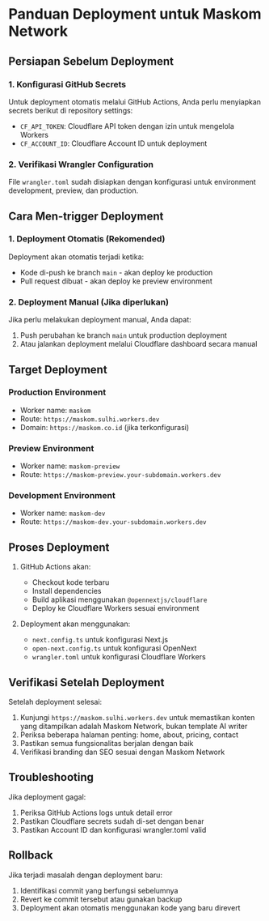 # Panduan Deployment untuk Maskom Network

## Persiapan Sebelum Deployment

### 1. Konfigurasi GitHub Secrets
Untuk deployment otomatis melalui GitHub Actions, Anda perlu menyiapkan secrets berikut di repository settings:

- `CF_API_TOKEN`: Cloudflare API token dengan izin untuk mengelola Workers
- `CF_ACCOUNT_ID`: Cloudflare Account ID untuk deployment

### 2. Verifikasi Wrangler Configuration
File `wrangler.toml` sudah disiapkan dengan konfigurasi untuk environment development, preview, dan production.

## Cara Men-trigger Deployment

### 1. Deployment Otomatis (Rekomended)
Deployment akan otomatis terjadi ketika:
- Kode di-push ke branch `main` - akan deploy ke production
- Pull request dibuat - akan deploy ke preview environment

### 2. Deployment Manual (Jika diperlukan)
Jika perlu melakukan deployment manual, Anda dapat:

1. Push perubahan ke branch `main` untuk production deployment
2. Atau jalankan deployment melalui Cloudflare dashboard secara manual

## Target Deployment

### Production Environment
- Worker name: `maskom`
- Route: `https://maskom.sulhi.workers.dev`
- Domain: `https://maskom.co.id` (jika terkonfigurasi)

### Preview Environment
- Worker name: `maskom-preview`
- Route: `https://maskom-preview.your-subdomain.workers.dev`

### Development Environment
- Worker name: `maskom-dev`
- Route: `https://maskom-dev.your-subdomain.workers.dev`

## Proses Deployment

1. GitHub Actions akan:
   - Checkout kode terbaru
   - Install dependencies
   - Build aplikasi menggunakan `@opennextjs/cloudflare`
   - Deploy ke Cloudflare Workers sesuai environment

2. Deployment akan menggunakan:
   - `next.config.ts` untuk konfigurasi Next.js
   - `open-next.config.ts` untuk konfigurasi OpenNext
   - `wrangler.toml` untuk konfigurasi Cloudflare Workers

## Verifikasi Setelah Deployment

Setelah deployment selesai:

1. Kunjungi `https://maskom.sulhi.workers.dev` untuk memastikan konten yang ditampilkan adalah Maskom Network, bukan template AI writer
2. Periksa beberapa halaman penting: home, about, pricing, contact
3. Pastikan semua fungsionalitas berjalan dengan baik
4. Verifikasi branding dan SEO sesuai dengan Maskom Network

## Troubleshooting

Jika deployment gagal:
1. Periksa GitHub Actions logs untuk detail error
2. Pastikan Cloudflare secrets sudah di-set dengan benar
3. Pastikan Account ID dan konfigurasi wrangler.toml valid

## Rollback

Jika terjadi masalah dengan deployment baru:
1. Identifikasi commit yang berfungsi sebelumnya
2. Revert ke commit tersebut atau gunakan backup
3. Deployment akan otomatis menggunakan kode yang baru direvert
